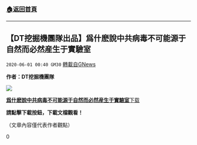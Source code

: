 ###  [:house:返回首頁](https://github.com/ourhimalayas/txt)
---

## 【DT挖掘機團隊出品】爲什麽說中共病毒不可能源于自然而必然産生于實驗室
`2020-06-01 00:40 GM30` [轉載自GNews](https://gnews.org/zh-hant/219239/)

**作者：DT挖掘機團隊**

![](https://s3.amazonaws.com/gnews-media-offload/wp-content/uploads/2020/06/01003601/image0-1.jpg)

[**爲什麽說中共病毒不可能源于自然而必然産生于實驗室**](https://s3.amazonaws.com/gnews-media-offload/wp-content/uploads/2020/06/01003912/%E7%88%B2%E4%BB%80%E9%BA%BD%E8%AA%AA%E4%B8%AD%E5%85%B1%E7%97%85%E6%AF%92%E4%B8%8D%E5%8F%AF%E8%83%BD%E6%BA%90%E4%BA%8E%E8%87%AA%E7%84%B6%E8%80%8C%E5%BF%85%E7%84%B6%E7%94%A3%E7%94%9F%E4%BA%8E%E5%AF%A6%E9%A9%97%E5%AE%A4.pdf)[下载](https://s3.amazonaws.com/gnews-media-offload/wp-content/uploads/2020/06/01003912/%E7%88%B2%E4%BB%80%E9%BA%BD%E8%AA%AA%E4%B8%AD%E5%85%B1%E7%97%85%E6%AF%92%E4%B8%8D%E5%8F%AF%E8%83%BD%E6%BA%90%E4%BA%8E%E8%87%AA%E7%84%B6%E8%80%8C%E5%BF%85%E7%84%B6%E7%94%A3%E7%94%9F%E4%BA%8E%E5%AF%A6%E9%A9%97%E5%AE%A4.pdf)

**請點擊下載按鈕，下載文檔觀看！**

（文章內容僅代表作者觀點）

0
